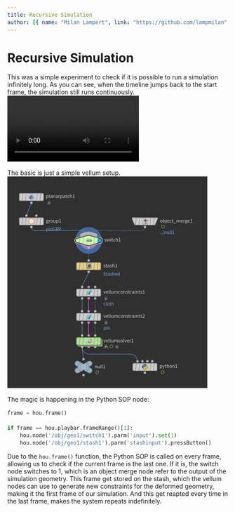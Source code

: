 ```yaml
---
title: Recursive Simulation
author: [{ name: "Milan Lampert", link: "https://github.com/lampmilan" }]
---
```


# Recursive Simulation

This was a simple experiment to check if it is possible to run a simulation infinitely long.
As you can see, when the timeline jumps back to the start frame, the simulation still runs continuously.
![](img/infinety_loop.mp4)

The basic is just a simple vellum setup.
![](img/graph_setup.PNG)

The magic is happening in the Python SOP node:
```python
frame = hou.frame()

if frame == hou.playbar.frameRange()[1]:
    hou.node('/obj/geo1/switch1').parm('input').set(1)
    hou.node('/obj/geo1/stash1').parm('stashinput').pressButton()
```

Due to the `hou.frame()` function, the Python SOP is called on every frame, allowing us to check if the current frame is the last one. If it is, the switch node switches to 1, which is an object merge node refer to the output of the simulation geometry. This frame get stored on the stash, which the vellum nodes can use to generate new constraints for the deformed geometry, making it the first frame of our simulation. And this get reapted every time in the last frame, makes the system repeats indefinitely.